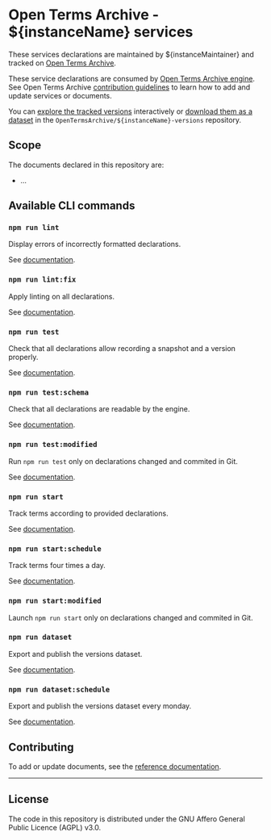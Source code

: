 # Open Terms Archive - ${instanceName} services

These services declarations are maintained by ${instanceMaintainer} and tracked on [Open Terms Archive](https://opentermsarchive.org).

These service declarations are consumed by [Open Terms Archive engine](https://github.com/OpenTermsArchive/engine). See Open Terms Archive [contribution guidelines](https://github.com/OpenTermsArchive/contrib-declarations/blob/main/CONTRIBUTING.md) to learn how to add and update services or documents.

You can [explore the tracked versions](https://github.com/OpenTermsArchive/${instanceName}-versions) interactively or [download them as a dataset](https://github.com/OpenTermsArchive/${instanceName}-versions/releases) in the `OpenTermsArchive/${instanceName}-versions` repository.

## Scope

The documents declared in this repository are:

- ...
## Available CLI commands

### `npm run lint`

Display errors of incorrectly formatted declarations.

See [documentation](https://github.com/OpenTermsArchive/engine#ota-lint).

### `npm run lint:fix`

Apply linting on all declarations.

See [documentation](https://github.com/OpenTermsArchive/engine#ota-lint).

### `npm run test`

Check that all declarations allow recording a snapshot and a version properly.

See [documentation](https://github.com/OpenTermsArchive/engine#ota-validate).

### `npm run test:schema`

Check that all declarations are readable by the engine.

See [documentation](https://github.com/OpenTermsArchive/engine#validate-schema-only).

### `npm run test:modified`

Run `npm run test` only on declarations changed and commited in Git.

See [documentation](https://github.com/OpenTermsArchive/engine#validate-modified-terms-only).

### `npm run start`

Track terms according to provided declarations.

See [documentation](https://github.com/OpenTermsArchive/engine#ota-track).

### `npm run start:schedule`

Track terms four times a day.

See [documentation](https://github.com/OpenTermsArchive/engine#track-documents-four-times-a-day).

### `npm run start:modified`

Launch `npm run start` only on declarations changed and commited in Git.

### `npm run dataset`

Export and publish the versions dataset.

See [documentation](https://github.com/OpenTermsArchive/engine#ota-dataset).

### `npm run dataset:schedule`

Export and publish the versions dataset every monday.

See [documentation](https://github.com/OpenTermsArchive/engine#publish-dataset-on-monday-every-week).

## Contributing

To add or update documents, see the [reference documentation](https://github.com/OpenTermsArchive/engine/blob/main/CONTRIBUTING.md).


- - - -

## License

The code in this repository is distributed under the GNU Affero General Public Licence (AGPL) v3.0.
